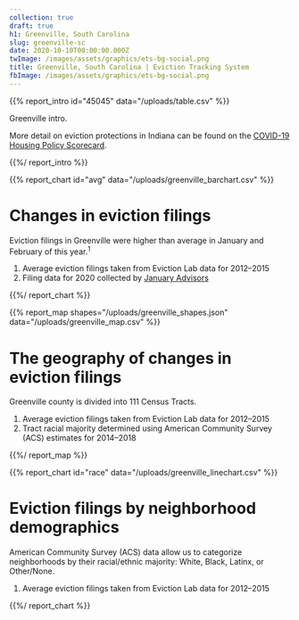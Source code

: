 ```yaml
---
collection: true
draft: true
h1: Greenville, South Carolina
slug: greenville-sc
date: 2020-10-10T00:00:00.000Z
twImage: /images/assets/graphics/ets-bg-social.png
title: Greenville, South Carolina | Eviction Tracking System
fbImage: /images/assets/graphics/ets-bg-social.png
---
```


{{% report_intro id="45045" data="/uploads/table.csv" %}}

Greenville intro.

More detail on eviction protections in Indiana can be found on the [COVID-19 Housing Policy Scorecard](https://evictionlab.org/covid-policy-scorecard/sc/).

{{%/ report_intro %}}

{{% report_chart id="avg" data="/uploads/greenville_barchart.csv" %}}

# Changes in eviction filings

Eviction filings in Greenville were higher than average in January and February of this year.<sup>1</sup>

1. Average eviction filings taken from Eviction Lab data for 2012–2015
2. Filing data for 2020 collected by [January Advisors](https://www.januaryadvisors.com/)

{{%/ report_chart %}}

{{% report_map shapes="/uploads/greenville_shapes.json" data="/uploads/greenville_map.csv" %}}

# The geography of changes in eviction filings

Greenville county is divided into 111 Census Tracts.

1. Average eviction filings taken from Eviction Lab data for 2012–2015
2. Tract racial majority determined using American Community Survey (ACS) estimates for 2014–2018

{{%/ report_map %}}

{{% report_chart id="race" data="/uploads/greenville_linechart.csv" %}}

# Eviction filings by neighborhood demographics

American Community Survey (ACS) data allow us to categorize neighborhoods by their racial/ethnic majority: White, Black, Latinx, or Other/None.

1. Average eviction filings taken from Eviction Lab data for 2012–2015

{{%/ report_chart %}}
